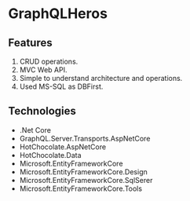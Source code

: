 # GraphQLHeros

## Features
1. CRUD operations.
2. MVC Web API.
3. Simple to understand architecture and operations.
4. Used MS-SQL as DBFirst.

## Technologies
- .Net Core
- GraphQL.Server.Transports.AspNetCore
- HotChocolate.AspNetCore
- HotChocolate.Data
- Microsoft.EntityFrameworkCore
- Microsoft.EntityFrameworkCore.Design
- Microsoft.EntityFrameworkCore.SqlSerer
- Microsoft.EntityFrameworkCore.Tools